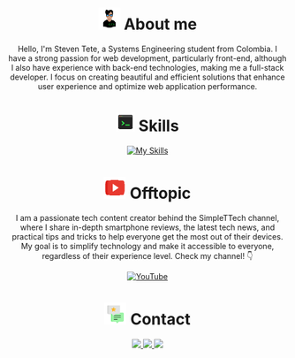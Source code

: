 <h1 align="center">
<img src="./src/about-me.gif" height="40px" alt="Developer gif">
About me</h1>
<p align="center">Hello, I'm Steven Tete, a Systems Engineering student from Colombia. I have a strong passion for web development, particularly front-end, although I also have experience with back-end technologies, making me a full-stack developer. I focus on creating beautiful and efficient solutions that enhance user experience and optimize web application performance.</p>

<h1 align="center">
<img src="./src/skills.gif" height="34px" alt="Terminal gif">
Skills
</h1>
<div align="center">

[![My Skills](https://skillicons.dev/icons?i=figma,html,css,js,tailwind,react,astro,nodejs,bun,express,mysql,php,python,net,git)](https://skillicons.dev)

</div>

<h1 align="center">
<img src="./src/offtopic.gif" height="40px" alt="YouTube Logo gif">
Offtopic
</h1>
<p align="center">I am a passionate tech content creator behind the SimpleTTech channel, where I share in-depth smartphone reviews, the latest tech news, and practical tips and tricks to help everyone get the most out of their devices. My goal is to simplify technology and make it accessible to everyone, regardless of their experience level. Check my channel! 👇</p>

<div align="center">
<a href="https://www.youtube.com/@SimpleTTech">
<img src="https://img.shields.io/badge/YouTube-%23FF0000.svg?style=for-the-badge&logo=YouTube&logoColor=white" alt="YouTube">
</a>
</div>

<h1 align="center">
<img src="./src/contact.gif" height="40px" alt="Message bubble gif">
Contact
</h1>
<div align="center">

  <a href="https://www.linkedin.com/in/steventete/">
  <img src="https://skillicons.dev/icons?i=linkedin">
  </a>

  <a href="mailto:tetesteven37@gmail.com">
  <img src="https://skillicons.dev/icons?i=gmail">
  </a>

  <a href="https://www.instagram.com/steventetev">
  <img src="https://skillicons.dev/icons?i=instagram">
</div>
